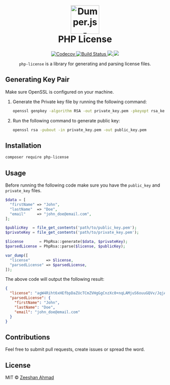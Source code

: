 <h1 align="center">
	<img height="90" src="https://image.flaticon.com/icons/svg/21/21226.svg" alt="Dumper.js - Dumps information about a variable" />
	<br> PHP License
</h1>
<p align="center">
  <a href="https://codecov.io/gh/ziishaned/php-rsa">
    <img src="https://img.shields.io/codecov/c/github/ziishaned/php-rsa.svg?style=flat" alt="Codecov" />
  </a>
  <a href="https://travis-ci.org/ziishaned/php-rsa">
    <img src="https://api.travis-ci.com/ziishaned/php-rsa.svg?branch=master" alt="Build Status" />
  </a>
  <a href="https://twitter.com/home?status=PHP%20RSA%20by%20%40ziishaned%20http%3A//github.com/ziishaned/php-rsa">
    <img src="https://img.shields.io/badge/twitter-tweet-blue.svg?style=flat-square"/>
  </a>
  <a href="https://twitter.com/ziishaned">
    <img src="https://img.shields.io/badge/feedback-@ziishaned-blue.svg?style=flat-square" />
  </a>
</p>

<p align="center"><code>php-license</code> is a library for generating and parsing license files.</p>

## Generating Key Pair

Make sure OpenSSL is configured on your machine.

1. Generate the Private key file by running the following command:
   ```bash
   openssl genpkey -algorithm RSA -out private_key.pem -pkeyopt rsa_keygen_bits:2048
   ```

2. Run the following command to generate public key:
   ```bash
   openssl rsa -pubout -in private_key.pem -out public_key.pem
   ```

## Installation

```bash
composer require php-license
```

## Usage

Before running the following code make sure you have the `public_key` and `private_key` files.

```php
$data = [
  "firstName" => "John",
  "lastName"  => "Doe",
  "email"     => "john_doe@email.com",
];

$publicKey  = file_get_contents('path/to/public_key.pem');
$privateKey = file_get_contents('path/to/private_key.pem');

$license       = PhpRsa::generate($data, $privateKey);
$parsedLicense = PhpRsa::parse($license, $publicKey);

var_dump([
  "license"       => $license,
  "parsedLicense" => $parsedLicense,
]);
```

The above code will output the following result:

```json
{
  "license": "agW4Riht6xHEfbpDaZUcTCmZVHgGgCnzXc0+nqLAMjuS6ouuGQVv/JqjAuo89tUgTu3F7Q+WProPcNm1aXdavxj3xOxTJ3e2w0NSS09sBZONxG9MzzofqvYPCnu/I1WMLgaRXiiNJcz5WtqFLFSdTgehqU5VLO+eDhfWUeZ0EJlCtCLPu19hP56/+24+/tmnh4ySLc9tV+YGLYtpmt7Gyf+h3sbMO0SJMwe+XSuuTcUsIUDg3AQUlj7c4ctwhkdYkRyyjj27U09CgpWWgU5b3sXSqZ3DFdTNaP8sIVH3Y39b7/o+Gx7WIHzngCnczK58L81LTVwnkyzSBqKUT5oq4A==",
  "parsedLicense": {
    "firstName": "John",
    "lastName": "Doe",
    "email": "john_doe@email.com"
  }
}
```

## Contributions

Feel free to submit pull requests, create issues or spread the word.

## License

MIT &copy; [Zeeshan Ahmad](https://twitter.com/ziishaned)
